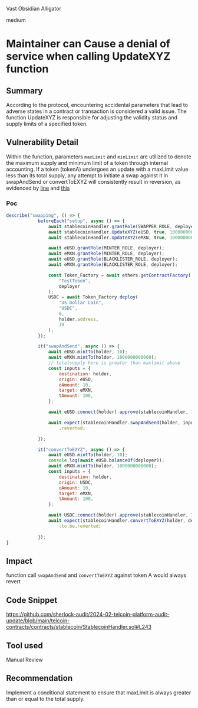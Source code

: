 Vast Obsidian Alligator

medium

# Maintainer can Cause a denial of service when calling UpdateXYZ function

## Summary
According to the protocol, encountering accidental parameters that lead to adverse states in a contract or transaction is considered a valid issue. The function UpdateXYZ is responsible for adjusting the validity status and supply limits of a specified token.

## Vulnerability Detail
Within the function, parameters `maxLimit` and `minLimit` are utilized to denote the maximum supply and minimum limit of a token through internal accounting. If a token (tokenA) undergoes an update with a maxLimit value less than its total supply, any attempt to initiate a swap against it in swapAndSend or convertToEXYZ will consistently result in reversion, as evidenced by [line](https://github.com/sherlock-audit/2024-02-telcoin-platform-audit-update/blob/main/telcoin-contracts/contracts/stablecoin/StablecoinHandler.sol#L125) and [this](https://github.com/sherlock-audit/2024-02-telcoin-platform-audit-update/blob/main/telcoin-contracts/contracts/stablecoin/StablecoinHandler.sol#L146)

### Poc 
```javascript
describe("swapping", () => {
			beforeEach("setup", async () => {
				await stablecoinHandler.grantRole(SWAPPER_ROLE, deployer);
				await stablecoinHandler.UpdateXYZ(eUSD, true, 1000000000, 0);
				await stablecoinHandler.UpdateXYZ(eMXN, true, 1000000000, 0);

				await eUSD.grantRole(MINTER_ROLE, deployer);
				await eMXN.grantRole(MINTER_ROLE, deployer);
				await eUSD.grantRole(BLACKLISTER_ROLE, deployer);
				await eMXN.grantRole(BLACKLISTER_ROLE, deployer);

				const Token_Factory = await ethers.getContractFactory(
					"TestToken",
					deployer
				);
				USDC = await Token_Factory.deploy(
					"US Dollar Coin",
					"USDC",
					6,
					holder.address,
					10
				);
			});

			it("swapAndSend", async () => {
				await eUSD.mintTo(holder, 10);
				await eMXN.mintTo(holder, 1000000000000);
                // totalsupply here is greater than maxlimit above
				const inputs = {
					destination: holder,
					origin: eUSD,
					oAmount: 10,
					target: eMXN,
					tAmount: 100,
				};

				await eUSD.connect(holder).approve(stablecoinHandler, 10);

				await expect(stablecoinHandler.swapAndSend(holder, inputs)).to.be
					.reverted;

			});

			it("convertToEXYZ", async () => {
				await eUSD.mintTo(holder, 10);
				console.log(await eUSD.balanceOf(deployer));
				await eMXN.mintTo(holder, 1000000000000);
				const inputs = {
					destination: holder,
					origin: USDC,
					oAmount: 10,
					target: eMXN,
					tAmount: 100,
				};

				await USDC.connect(holder).approve(stablecoinHandler, 10);
				await expect(stablecoinHandler.convertToEXYZ(holder, deployer, inputs))
					.to.be.reverted;
				
			});
}
```
## Impact
function call `swapAndSend` and `convertToEXYZ` against token A would always revert
## Code Snippet
https://github.com/sherlock-audit/2024-02-telcoin-platform-audit-update/blob/main/telcoin-contracts/contracts/stablecoin/StablecoinHandler.sol#L243
## Tool used

Manual Review

## Recommendation

Implement a conditional statement to ensure that maxLimit is always greater than or equal to the total supply.
